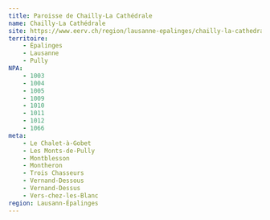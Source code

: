 ```yaml
---
title: Paroisse de Chailly-La Cathédrale
name: Chailly-La Cathédrale
site: https://www.eerv.ch/region/lausanne-epalinges/chailly-la-cathedrale/accueil
territoire:
    - Épalinges
    - Lausanne
    - Pully
NPA:
    - 1003
    - 1004
    - 1005
    - 1009
    - 1010
    - 1011
    - 1012
    - 1066
meta:
    - Le Chalet-à-Gobet
    - Les Monts-de-Pully
    - Montblesson
    - Montheron
    - Trois Chasseurs
    - Vernand-Dessous
    - Vernand-Dessus
    - Vers-chez-les-Blanc
region: Lausann-Épalinges
---
```

